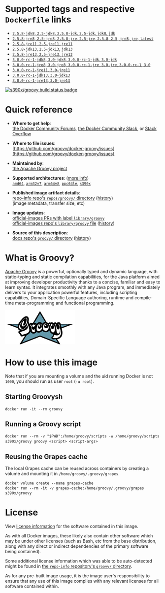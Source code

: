 <!--

********************************************************************************

WARNING:

    DO NOT EDIT "groovy/README.md"

    IT IS AUTO-GENERATED

    (from the other files in "groovy/" combined with a set of templates)

********************************************************************************

-->

# Supported tags and respective `Dockerfile` links

-	[`2.5.8-jdk8`, `2.5-jdk8`, `2.5.8-jdk`, `2.5-jdk`, `jdk8`, `jdk`](https://github.com/groovy/docker-groovy/blob/3fa4dc45777e2a218814b8b53a4ae1d3b9330a4d/jdk8/Dockerfile)
-	[`2.5.8-jre8`, `2.5-jre8`, `2.5.8-jre`, `2.5-jre`, `2.5.8`, `2.5`, `jre8`, `jre`, `latest`](https://github.com/groovy/docker-groovy/blob/3fa4dc45777e2a218814b8b53a4ae1d3b9330a4d/jre8/Dockerfile)
-	[`2.5.8-jre11`, `2.5-jre11`, `jre11`](https://github.com/groovy/docker-groovy/blob/3fa4dc45777e2a218814b8b53a4ae1d3b9330a4d/jre11/Dockerfile)
-	[`2.5.8-jdk13`, `2.5-jdk13`, `jdk13`](https://github.com/groovy/docker-groovy/blob/3fa4dc45777e2a218814b8b53a4ae1d3b9330a4d/jdk13/Dockerfile)
-	[`2.5.8-jre13`, `2.5-jre13`, `jre13`](https://github.com/groovy/docker-groovy/blob/3fa4dc45777e2a218814b8b53a4ae1d3b9330a4d/jre13/Dockerfile)
-	[`3.0.0-rc-1-jdk8`, `3.0-jdk8`, `3.0.0-rc-1-jdk`, `3.0-jdk`](https://github.com/groovy/docker-groovy/blob/c2aca11cd071fde1760f64467e6b33b8c91c474e/jdk8/Dockerfile)
-	[`3.0.0-rc-1-jre8`, `3.0-jre8`, `3.0.0-rc-1-jre`, `3.0-jre`, `3.0.0-rc-1`, `3.0`](https://github.com/groovy/docker-groovy/blob/c2aca11cd071fde1760f64467e6b33b8c91c474e/jre8/Dockerfile)
-	[`3.0.0-rc-1-jre11`, `3.0-jre11`](https://github.com/groovy/docker-groovy/blob/c2aca11cd071fde1760f64467e6b33b8c91c474e/jre11/Dockerfile)
-	[`3.0.0-rc-1-jdk13`, `3.0-jdk13`](https://github.com/groovy/docker-groovy/blob/c2aca11cd071fde1760f64467e6b33b8c91c474e/jdk13/Dockerfile)
-	[`3.0.0-rc-1-jre13`, `3.0-jre13`](https://github.com/groovy/docker-groovy/blob/c2aca11cd071fde1760f64467e6b33b8c91c474e/jre13/Dockerfile)

[![s390x/groovy build status badge](https://img.shields.io/jenkins/s/https/doi-janky.infosiftr.net/job/multiarch/job/s390x/job/groovy.svg?label=s390x/groovy%20%20build%20job)](https://doi-janky.infosiftr.net/job/multiarch/job/s390x/job/groovy/)

# Quick reference

-	**Where to get help**:  
	[the Docker Community Forums](https://forums.docker.com/), [the Docker Community Slack](https://blog.docker.com/2016/11/introducing-docker-community-directory-docker-community-slack/), or [Stack Overflow](https://stackoverflow.com/search?tab=newest&q=docker)

-	**Where to file issues**:  
	[https://github.com/groovy/docker-groovy/issues](https://github.com/groovy/docker-groovy/issues)

-	**Maintained by**:  
	[the Apache Groovy project](https://github.com/groovy/docker-groovy)

-	**Supported architectures**: ([more info](https://github.com/docker-library/official-images#architectures-other-than-amd64))  
	[`amd64`](https://hub.docker.com/r/amd64/groovy/), [`arm32v7`](https://hub.docker.com/r/arm32v7/groovy/), [`arm64v8`](https://hub.docker.com/r/arm64v8/groovy/), [`ppc64le`](https://hub.docker.com/r/ppc64le/groovy/), [`s390x`](https://hub.docker.com/r/s390x/groovy/)

-	**Published image artifact details**:  
	[repo-info repo's `repos/groovy/` directory](https://github.com/docker-library/repo-info/blob/master/repos/groovy) ([history](https://github.com/docker-library/repo-info/commits/master/repos/groovy))  
	(image metadata, transfer size, etc)

-	**Image updates**:  
	[official-images PRs with label `library/groovy`](https://github.com/docker-library/official-images/pulls?q=label%3Alibrary%2Fgroovy)  
	[official-images repo's `library/groovy` file](https://github.com/docker-library/official-images/blob/master/library/groovy) ([history](https://github.com/docker-library/official-images/commits/master/library/groovy))

-	**Source of this description**:  
	[docs repo's `groovy/` directory](https://github.com/docker-library/docs/tree/master/groovy) ([history](https://github.com/docker-library/docs/commits/master/groovy))

# What is Groovy?

[Apache Groovy](http://groovy-lang.org/) is a powerful, optionally typed and dynamic language, with static-typing and static compilation capabilities, for the Java platform aimed at improving developer productivity thanks to a concise, familiar and easy to learn syntax. It integrates smoothly with any Java program, and immediately delivers to your application powerful features, including scripting capabilities, Domain-Specific Language authoring, runtime and compile-time meta-programming and functional programming.

![logo](https://raw.githubusercontent.com/docker-library/docs/bb5fc730ed18c45d86425f9fa4265d50cb795ec8/groovy/logo.png)

# How to use this image

Note that if you are mounting a volume and the uid running Docker is not `1000`, you should run as user `root` (`-u root`).

## Starting Groovysh

`docker run -it --rm groovy`

## Running a Groovy script

`docker run --rm -v "$PWD":/home/groovy/scripts -w /home/groovy/scripts s390x/groovy groovy <script> <script-args>`

## Reusing the Grapes cache

The local Grapes cache can be reused across containers by creating a volume and mounting it in `/home/groovy/.groovy/grapes`.

```console
docker volume create --name grapes-cache
docker run --rm -it -v grapes-cache:/home/groovy/.groovy/grapes s390x/groovy
```

# License

View [license information](http://www.apache.org/licenses/LICENSE-2.0.html) for the software contained in this image.

As with all Docker images, these likely also contain other software which may be under other licenses (such as Bash, etc from the base distribution, along with any direct or indirect dependencies of the primary software being contained).

Some additional license information which was able to be auto-detected might be found in [the `repo-info` repository's `groovy/` directory](https://github.com/docker-library/repo-info/tree/master/repos/groovy).

As for any pre-built image usage, it is the image user's responsibility to ensure that any use of this image complies with any relevant licenses for all software contained within.
